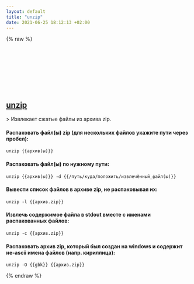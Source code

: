 ```yaml
---
layout: default
title: "unzip"
date: 2021-06-25 18:12:13 +02:00
---
```

{% raw %}
<h2 id="unzip">
  <a href="/ru/common/unzip.html">unzip</a> <a href="#unzip"><svg class="icon">
    <use href="/assets/images/unicode_sprite.svg#link" />
  </svg></a>
</h2>
> Извлекает сжатые файлы из архива zip.

#### Распаковать файл(ы) zip (для нескольких файлов укажите пути через пробел):
```shell
unzip {{архив(ы)}}
```
#### Распаковать файл(ы) по нужному пути:
```shell
unzip {{архив(ы)}} -d {{/путь/куда/положить/извлечённый_файл(ы)}}
```
#### Вывести список файлов в архиве zip, не распаковывая их:
```shell
unzip -l {{архив.zip}}
```
#### Извлечь содержимое файла в stdout вместе с именами распакованных файлов:
```shell
unzip -c {{архив.zip}}
```
#### Распаковать архив zip, который был создан на windows и содержит не-ascii имена файлов (напр. кириллица):
```shell
unzip -O {{gbk}} {{архив.zip}}
```
{% endraw %}